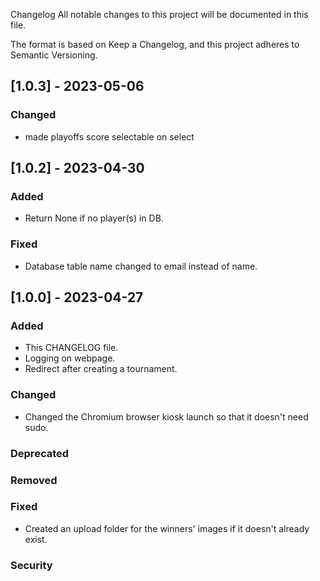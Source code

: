 Changelog
All notable changes to this project will be documented in this file.

The format is based on Keep a Changelog, and this project adheres to Semantic Versioning.

## [1.0.3] - 2023-05-06
### Changed
- made playoffs score selectable on select


## [1.0.2] - 2023-04-30
### Added
- Return None if no player(s) in DB. 

### Fixed
- Database table name changed to email instead of name.


## [1.0.0] - 2023-04-27
### Added
- This CHANGELOG file.
- Logging on webpage.
- Redirect after creating a tournament.

### Changed
- Changed the Chromium browser kiosk launch so that it doesn't need sudo.

### Deprecated
### Removed
### Fixed
- Created an upload folder for the winners' images if it doesn't already exist.

### Security



